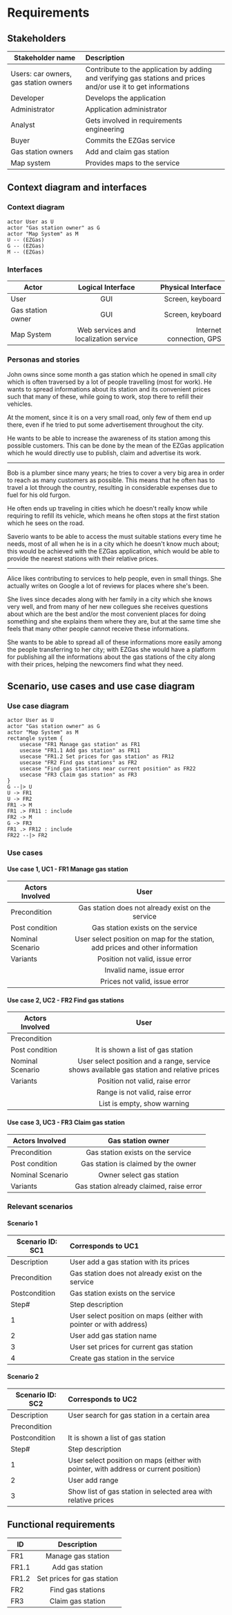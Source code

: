 # Requirements

## Stakeholders

| Stakeholder name | Description |
| -----------------|:-----------|
| Users: car owners, gas station owners | Contribute to the application by adding and verifying gas stations and prices and/or use it to get informations |
| Developer | Develops the application |
| Administrator | Application administrator | 
| Analyst | Gets involved in requirements engineering |
| Buyer | Commits the EZGas service | 
| Gas station owners | Add and claim gas station |
| Map system | Provides maps to the service |


## Context diagram and interfaces

### Context diagram

```plantuml
actor User as U
actor "Gas station owner" as G
actor "Map System" as M
U -- (EZGas)
G -- (EZGas)
M -- (EZGas)
```

### Interfaces

| Actor | Logical Interface | Physical Interface  |
| ------------- |:-------------:| -----:|
| User | GUI | Screen, keyboard |
| Gas station owner | GUI | Screen, keyboard |
| Map System | Web services and localization service | Internet connection, GPS | 

### Personas and stories

John owns since some month a gas station which he opened in small city which is often traversed by a lot of people travelling (most for work). He wants to spread informations about its station and its convenient prices such that many of these, while going to work, stop there to refill their vehicles. 

At the moment, since it is on a very small road, only few of them end up there, even if he tried to put some advertisement throughout the city. 

He wants to be able to increase the awareness of its station among this possible customers. This can be done by the mean of the EZGas application which he would directly use to publish, claim and advertise its work.

---

Bob is a plumber since many years; he tries to cover a very big area in order to reach as many customers as possible. This means that he often has to travel a lot through the country, resulting in considerable expenses due to fuel for his old furgon. 

He often ends up traveling in cities which he doesn't really know while requiring to refill its vehicle, which means he often stops at the first station which he sees on the road. 

Saverio wants to be able to access the must suitable stations every time he needs, most of all when he is in a city which he doesn't know much about; this would be achieved with the EZGas application, which would be able to provide the nearest stations with their relative prices.

---

Alice likes contributing to services to help people, even in small things. She actually writes on Google a lot of reviews for places where she's been.

She lives since decades along with her family in a city which she knows very well, and from many of her new collegues she receives questions about which are the best and/or the most convenient places for doing something and she explains them where they are, but at the same time she feels that many other people cannot receive these informations. 

She wants to be able to spread all of these informations more easily among the people transferring to her city; with EZGas she would have a platform for publishing all the informations about the gas stations of the city along with their prices, helping the newcomers find what they need.

## Scenario, use cases and use case diagram

### Use case diagram

```plantuml
actor User as U
actor "Gas station owner" as G
actor "Map System" as M
rectangle system {
    usecase "FR1 Manage gas station" as FR1
    usecase "FR1.1 Add gas station" as FR11
    usecase "FR1.2 Set prices for gas station" as FR12
    usecase "FR2 Find gas stations" as FR2
    usecase "Find gas stations near current position" as FR22
    usecase "FR3 Claim gas station" as FR3
}
G --|> U
U -> FR1
U -> FR2
FR1 -> M
FR1 .> FR11 : include
FR2 -> M
G -> FR3
FR1 .> FR12 : include
FR22 --|> FR2
```

### Use cases

#### Use case 1, UC1 - FR1  Manage gas station

| Actors Involved        | User |
| ------------- |:-------------:| 
|  Precondition     | Gas station does not already exist on the service |  
|  Post condition     | Gas station exists on the service |
|  Nominal Scenario     | User select position on map for the station, add prices and other information |
|  Variants     | Position not valid, issue error |
|       | Invalid name, issue error |
|       | Prices not valid, issue error |

#### Use case 2, UC2 - FR2  Find gas stations

| Actors Involved        | User |
| ------------- |:-------------:| 
|  Precondition     | |  
|  Post condition     | It is shown a list of gas station |
|  Nominal Scenario     | User select position and a range, service shows available gas station and relative prices |
|  Variants     | Position not valid, raise error |
|       | Range is not valid, raise error |
|       | List is empty, show warning |

#### Use case 3, UC3 - FR3  Claim gas station

| Actors Involved        | Gas station owner |
| ------------- |:-------------:| 
|  Precondition     | Gas station exists on the service |  
|  Post condition     | Gas station is claimed by the owner |
|  Nominal Scenario     | Owner select gas station |
|  Variants     | Gas station already claimed, raise error |

### Relevant scenarios

#### Scenario 1

| Scenario ID: SC1        | Corresponds to UC1  |
| ------------- |:-------------| 
| Description | User add a gas station with its prices |
| Precondition |  Gas station does not already exist on the service |
| Postcondition |  Gas station exists on the service |
| Step#        |  Step description   |
|  1     | User select position on maps (either with pointer or with address) |  
|  2     | User add gas station name |
|  3     | User set prices for current gas station |
| 4 | Create gas station in the service |

#### Scenario 2

| Scenario ID: SC2        | Corresponds to UC2  |
| ------------- |:-------------| 
| Description | User search for gas station in a certain area |
| Precondition |  |
| Postcondition | It is shown a list of gas station |
| Step#        |  Step description   |
|  1     | User select position on maps (either with pointer, with address or current position) |  
|  2     | User add range |
| 3 | Show list of gas station in selected area with relative prices |

## Functional requirements

| ID        | Description  |
| ------------- |:-------------:| 
|  FR1     | Manage gas station |  
|  FR1.1     |  Add gas station |  
|  FR1.2     |  Set prices for gas station |  
|  FR2     | Find gas stations |
|  FR3     | Claim gas station |
